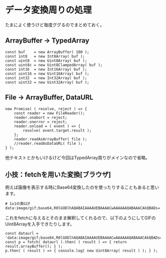 # データ変換周りの処理

たまによく使うけど毎度ググるのでまとめておく。

## ArrayBuffer → TypedArray

```
const buf    = new ArrayBuffer( 100 );
const int8   = new Int8Array( buf );
const uint8  = new Uint8Array( buf );
const uint8c = new Uint8ClampedArray( buf );
const int16  = new Int16Array( buf );
const uint16 = new Uint16Array( buf );
const int32  = new Int32Array( buf );
const uint32 = new Uint32Array( buf );
```

## File → ArrayBuffer, DataURL

```
new Promise( ( resolve, reject ) => {
	const reader = new FileReader();
	reader.onabort = reject;
	reader.onerror = reject;
	reader.onload = ( event ) => {
		resolve( event.target.result );
	};
	reader.readAsArrayBuffer( file );
	//reader.readAsDataURL( file );
} );
```

他テキストとかもいけるけど今回はTypedArray周りがメインなので省略。

## 小技：fetchを用いた変換[ブラウザ]

例えば画像を表示する時にBase64変換したのを使ったりすることもあると思います。

```
# 1x1の黒GIF
data:image/gif;base64,R0lGODlhAQABAIAAAAUEBAAAACwAAAAAAQABAAACAkQBADs=
```

これをfetchに与えるとそのまま解釈してくれるので、以下のようにしてGIFのUint8Arrayを入手できたりします。

```
const dataurl = 'data:image/gif;base64,R0lGODlhAQABAIAAAAUEBAAAACwAAAAAAQABAAACAkQBADs=';
const p = fetch( dataurl ).then( ( result ) => { return result.arrayBuffer(); } );
p.then( ( result ) => { console.log( new Uint8Array( result ) ); } );
```
